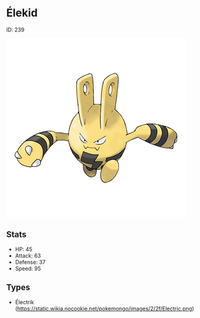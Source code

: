 # Élekid


ID: 239

![](https://raw.githubusercontent.com/PokeAPI/sprites/master/sprites/pokemon/other/official-artwork/239.png "Élekid")

## Stats


 - HP: 45
 - Attack: 63
 - Defense: 37
 - Speed: 95

## Types


 - Électrik (https://static.wikia.nocookie.net/pokemongo/images/2/2f/Electric.png)

